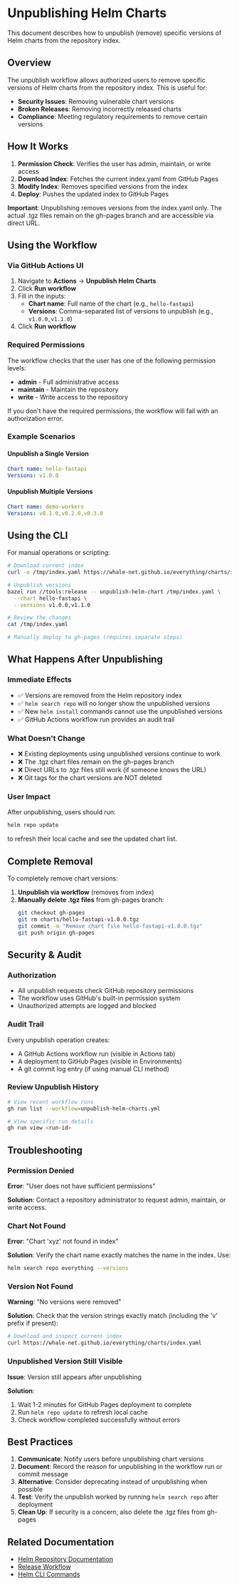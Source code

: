 # Unpublishing Helm Charts

This document describes how to unpublish (remove) specific versions of Helm charts from the repository index.

## Overview

The unpublish workflow allows authorized users to remove specific versions of Helm charts from the repository index. This is useful for:

- **Security Issues**: Removing vulnerable chart versions
- **Broken Releases**: Removing incorrectly released charts
- **Compliance**: Meeting regulatory requirements to remove certain versions

## How It Works

1. **Permission Check**: Verifies the user has admin, maintain, or write access
2. **Download Index**: Fetches the current index.yaml from GitHub Pages
3. **Modify Index**: Removes specified versions from the index
4. **Deploy**: Pushes the updated index to GitHub Pages

**Important**: Unpublishing removes versions from the index.yaml only. The actual .tgz files remain on the gh-pages branch and are accessible via direct URL.

## Using the Workflow

### Via GitHub Actions UI

1. Navigate to **Actions** → **Unpublish Helm Charts**
2. Click **Run workflow**
3. Fill in the inputs:
   - **Chart name**: Full name of the chart (e.g., `hello-fastapi`)
   - **Versions**: Comma-separated list of versions to unpublish (e.g., `v1.0.0,v1.1.0`)
4. Click **Run workflow**

### Required Permissions

The workflow checks that the user has one of the following permission levels:
- **admin** - Full administrative access
- **maintain** - Maintain the repository  
- **write** - Write access to the repository

If you don't have the required permissions, the workflow will fail with an authorization error.

### Example Scenarios

#### Unpublish a Single Version

```yaml
Chart name: hello-fastapi
Versions: v1.0.0
```

#### Unpublish Multiple Versions

```yaml
Chart name: demo-workers
Versions: v0.1.0,v0.2.0,v0.3.0
```

## Using the CLI

For manual operations or scripting:

```bash
# Download current index
curl -o /tmp/index.yaml https://whale-net.github.io/everything/charts/index.yaml

# Unpublish versions
bazel run //tools:release -- unpublish-helm-chart /tmp/index.yaml \
  --chart hello-fastapi \
  --versions v1.0.0,v1.1.0

# Review the changes
cat /tmp/index.yaml

# Manually deploy to gh-pages (requires separate steps)
```

## What Happens After Unpublishing

### Immediate Effects

- ✅ Versions are removed from the Helm repository index
- ✅ `helm search repo` will no longer show the unpublished versions
- ✅ New `helm install` commands cannot use the unpublished versions
- ✅ GitHub Actions workflow run provides an audit trail

### What Doesn't Change

- ❌ Existing deployments using unpublished versions continue to work
- ❌ The .tgz chart files remain on the gh-pages branch
- ❌ Direct URLs to .tgz files still work (if someone knows the URL)
- ❌ Git tags for the chart versions are NOT deleted

### User Impact

After unpublishing, users should run:

```bash
helm repo update
```

to refresh their local cache and see the updated chart list.

## Complete Removal

To completely remove chart versions:

1. **Unpublish via workflow** (removes from index)
2. **Manually delete .tgz files** from gh-pages branch:
   ```bash
   git checkout gh-pages
   git rm charts/hello-fastapi-v1.0.0.tgz
   git commit -m "Remove chart file hello-fastapi-v1.0.0.tgz"
   git push origin gh-pages
   ```

## Security & Audit

### Authorization

- All unpublish requests check GitHub repository permissions
- The workflow uses GitHub's built-in permission system
- Unauthorized attempts are logged and blocked

### Audit Trail

Every unpublish operation creates:
- A GitHub Actions workflow run (visible in Actions tab)
- A deployment to GitHub Pages (visible in Environments)
- A git commit log entry (if using manual CLI method)

### Review Unpublish History

```bash
# View recent workflow runs
gh run list --workflow=unpublish-helm-charts.yml

# View specific run details
gh run view <run-id>
```

## Troubleshooting

### Permission Denied

**Error**: "User does not have sufficient permissions"

**Solution**: Contact a repository administrator to request admin, maintain, or write access.

### Chart Not Found

**Error**: "Chart 'xyz' not found in index"

**Solution**: Verify the chart name exactly matches the name in the index. Use:

```bash
helm search repo everything --versions
```

### Version Not Found

**Warning**: "No versions were removed"

**Solution**: Check that the version strings exactly match (including the 'v' prefix if present):

```bash
# Download and inspect current index
curl https://whale-net.github.io/everything/charts/index.yaml
```

### Unpublished Version Still Visible

**Issue**: Version still appears after unpublishing

**Solution**: 
1. Wait 1-2 minutes for GitHub Pages deployment to complete
2. Run `helm repo update` to refresh local cache
3. Check workflow completed successfully without errors

## Best Practices

1. **Communicate**: Notify users before unpublishing chart versions
2. **Document**: Record the reason for unpublishing in the workflow run or commit message
3. **Alternative**: Consider deprecating instead of unpublishing when possible
4. **Test**: Verify the unpublish worked by running `helm search repo` after deployment
5. **Clean Up**: If security is a concern, also delete the .tgz files from gh-pages

## Related Documentation

- [Helm Repository Documentation](../docs/HELM_REPOSITORY.md)
- [Release Workflow](../.github/workflows/release.yml)
- [Helm CLI Commands](../tools/release_helper/cli.py)
